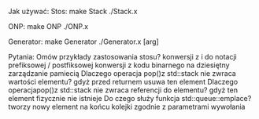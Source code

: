 Jak używać:
Stos:
make Stack
./Stack.x

ONP:
make ONP
./ONP.x

Generator:
make Generator
./Generator.x [arg]

Pytania:
Omów przykłady zastosowania stosu?
    konwersji z i do notacji prefiksowej / postfiksowej
    konwersji z kodu binarnego na dziesiętny
    zarządzanie pamiecią
Dlaczego operacja pop()z std::stack nie zwraca wartości elementu?
    gdyż przed returnem usuwa ten element
Dlaczego operacjapop()z std::stack nie zwraca referencji do elementu?
    gdyż ten element fizycznie nie istnieje
Do czego służy funkcja std::queue::emplace?
    tworzy nowy element na końcu kolejki zgodnie z parametrami wywołania